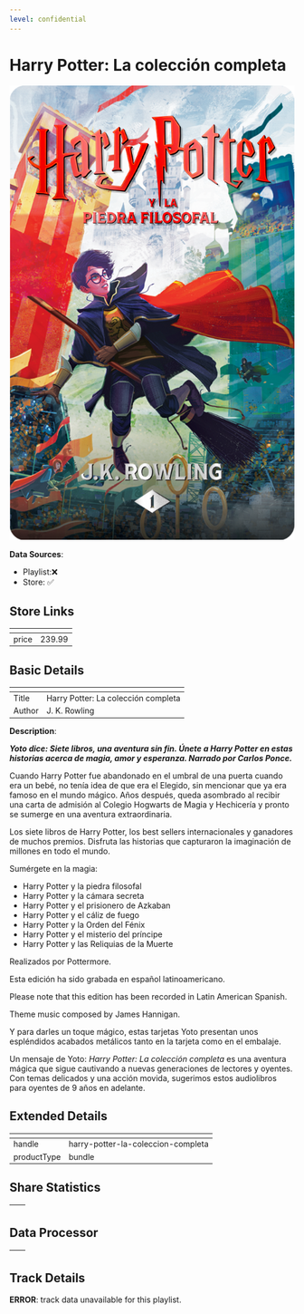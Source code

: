 ```yaml
---
level: confidential
---
```

# Harry Potter: La colección completa

![card_[dN94N].png](../../img/cards/card_[dN94N].png)

**Data Sources**: 

- Playlist:❌
- Store: ✅


## Store Links

| <!-- --> | <!-- --> |
| - | - |
| price | 239.99 |


## Basic Details

| <!-- --> | <!-- --> |
| - | - |
| Title | Harry Potter: La colección completa |
| Author | J. K. Rowling |

**Description**:

**_Yoto dice: Siete libros, una aventura sin fin. Únete a Harry Potter en estas historias acerca de magia, amor y esperanza. Narrado por Carlos Ponce._**

Cuando Harry Potter fue abandonado en el umbral de una puerta cuando era un bebé, no tenía idea de que era el Elegido, sin mencionar que ya era famoso en el mundo mágico. Años después, queda asombrado al recibir una carta de admisión al Colegio Hogwarts de Magia y Hechicería y pronto se sumerge en una aventura extraordinaria.

Los siete libros de Harry Potter, los best sellers internacionales y ganadores de muchos premios. Disfruta las historias que capturaron la imaginación de millones en todo el mundo. 

Sumérgete en la magia:

*   Harry Potter y la piedra filosofal
*   Harry Potter y la cámara secreta
*   Harry Potter y el prisionero de Azkaban
*   Harry Potter y el cáliz de fuego
*   Harry Potter y la Orden del Fénix
*   Harry Potter y el misterio del príncipe
*   Harry Potter y las Reliquias de la Muerte  

Realizados por Pottermore.

Esta edición ha sido grabada en español latinoamericano.

Please note that this edition has been recorded in Latin American Spanish.

Theme music composed by James Hannigan. 

Y para darles un toque mágico, estas tarjetas Yoto presentan unos espléndidos acabados metálicos tanto en la tarjeta como en el embalaje. 

Un mensaje de Yoto: _Harry Potter: La colección completa_ es una aventura mágica que sigue cautivando a nuevas generaciones de lectores y oyentes. Con temas delicados y una acción movida, sugerimos estos audiolibros para oyentes de 9 años en adelante.


## Extended Details

| <!-- --> | <!-- --> |
| - | - |
| handle | harry-potter-la-coleccion-completa |
| productType | bundle |


## Share Statistics

| <!-- --> | <!-- --> |
| - | - |


## Data Processor

| <!-- --> | <!-- --> |
| - | - |


## Track Details

**ERROR**: track data unavailable for this playlist.
